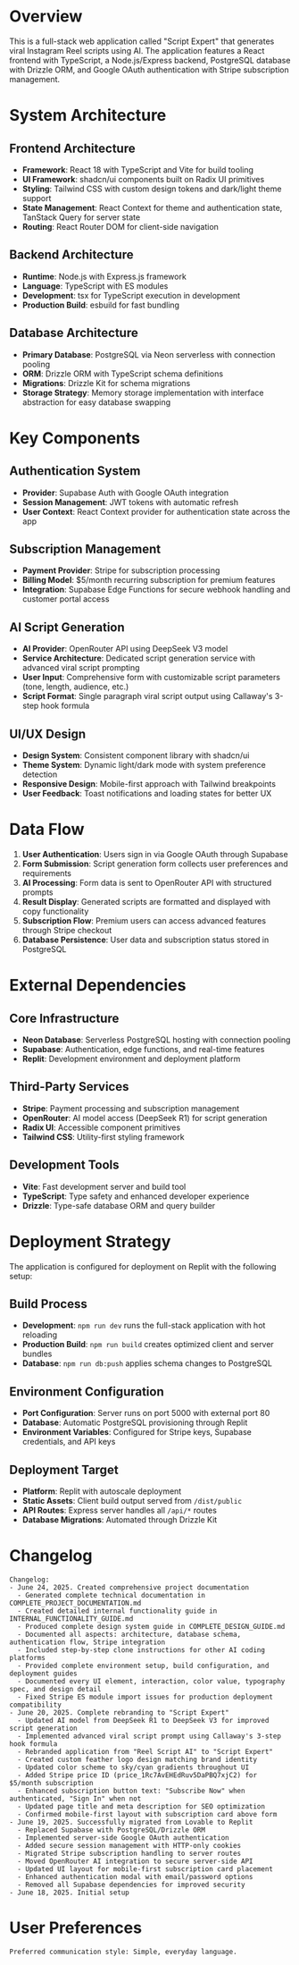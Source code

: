 # Overview

This is a full-stack web application called "Script Expert" that generates viral Instagram Reel scripts using AI. The application features a React frontend with TypeScript, a Node.js/Express backend, PostgreSQL database with Drizzle ORM, and Google OAuth authentication with Stripe subscription management.

# System Architecture

## Frontend Architecture
- **Framework**: React 18 with TypeScript and Vite for build tooling
- **UI Framework**: shadcn/ui components built on Radix UI primitives
- **Styling**: Tailwind CSS with custom design tokens and dark/light theme support
- **State Management**: React Context for theme and authentication state, TanStack Query for server state
- **Routing**: React Router DOM for client-side navigation

## Backend Architecture
- **Runtime**: Node.js with Express.js framework
- **Language**: TypeScript with ES modules
- **Development**: tsx for TypeScript execution in development
- **Production Build**: esbuild for fast bundling

## Database Architecture
- **Primary Database**: PostgreSQL via Neon serverless with connection pooling
- **ORM**: Drizzle ORM with TypeScript schema definitions
- **Migrations**: Drizzle Kit for schema migrations
- **Storage Strategy**: Memory storage implementation with interface abstraction for easy database swapping

# Key Components

## Authentication System
- **Provider**: Supabase Auth with Google OAuth integration  
- **Session Management**: JWT tokens with automatic refresh
- **User Context**: React Context provider for authentication state across the app

## Subscription Management
- **Payment Provider**: Stripe for subscription processing
- **Billing Model**: $5/month recurring subscription for premium features
- **Integration**: Supabase Edge Functions for secure webhook handling and customer portal access

## AI Script Generation
- **AI Provider**: OpenRouter API using DeepSeek V3 model
- **Service Architecture**: Dedicated script generation service with advanced viral script prompting
- **User Input**: Comprehensive form with customizable script parameters (tone, length, audience, etc.)
- **Script Format**: Single paragraph viral script output using Callaway's 3-step hook formula

## UI/UX Design
- **Design System**: Consistent component library with shadcn/ui
- **Theme System**: Dynamic light/dark mode with system preference detection
- **Responsive Design**: Mobile-first approach with Tailwind breakpoints
- **User Feedback**: Toast notifications and loading states for better UX

# Data Flow

1. **User Authentication**: Users sign in via Google OAuth through Supabase
2. **Form Submission**: Script generation form collects user preferences and requirements
3. **AI Processing**: Form data is sent to OpenRouter API with structured prompts
4. **Result Display**: Generated scripts are formatted and displayed with copy functionality
5. **Subscription Flow**: Premium users can access advanced features through Stripe checkout
6. **Database Persistence**: User data and subscription status stored in PostgreSQL

# External Dependencies

## Core Infrastructure
- **Neon Database**: Serverless PostgreSQL hosting with connection pooling
- **Supabase**: Authentication, edge functions, and real-time features
- **Replit**: Development environment and deployment platform

## Third-Party Services  
- **Stripe**: Payment processing and subscription management
- **OpenRouter**: AI model access (DeepSeek R1) for script generation
- **Radix UI**: Accessible component primitives
- **Tailwind CSS**: Utility-first styling framework

## Development Tools
- **Vite**: Fast development server and build tool
- **TypeScript**: Type safety and enhanced developer experience
- **Drizzle**: Type-safe database ORM and query builder

# Deployment Strategy

The application is configured for deployment on Replit with the following setup:

## Build Process
- **Development**: `npm run dev` runs the full-stack application with hot reloading
- **Production Build**: `npm run build` creates optimized client and server bundles
- **Database**: `npm run db:push` applies schema changes to PostgreSQL

## Environment Configuration
- **Port Configuration**: Server runs on port 5000 with external port 80
- **Database**: Automatic PostgreSQL provisioning through Replit
- **Environment Variables**: Configured for Stripe keys, Supabase credentials, and API keys

## Deployment Target
- **Platform**: Replit with autoscale deployment
- **Static Assets**: Client build output served from `/dist/public`
- **API Routes**: Express server handles all `/api/*` routes
- **Database Migrations**: Automated through Drizzle Kit

# Changelog

```
Changelog:
- June 24, 2025. Created comprehensive project documentation
  - Generated complete technical documentation in COMPLETE_PROJECT_DOCUMENTATION.md
  - Created detailed internal functionality guide in INTERNAL_FUNCTIONALITY_GUIDE.md
  - Produced complete design system guide in COMPLETE_DESIGN_GUIDE.md
  - Documented all aspects: architecture, database schema, authentication flow, Stripe integration
  - Included step-by-step clone instructions for other AI coding platforms
  - Provided complete environment setup, build configuration, and deployment guides
  - Documented every UI element, interaction, color value, typography spec, and design detail
  - Fixed Stripe ES module import issues for production deployment compatibility
- June 20, 2025. Complete rebranding to "Script Expert"
  - Updated AI model from DeepSeek R1 to DeepSeek V3 for improved script generation
  - Implemented advanced viral script prompt using Callaway's 3-step hook formula
  - Rebranded application from "Reel Script AI" to "Script Expert"
  - Created custom feather logo design matching brand identity
  - Updated color scheme to sky/cyan gradients throughout UI
  - Added Stripe price ID (price_1Rc7AvEHEdRuv5DaPBQ7xjC2) for $5/month subscription
  - Enhanced subscription button text: "Subscribe Now" when authenticated, "Sign In" when not
  - Updated page title and meta description for SEO optimization
  - Confirmed mobile-first layout with subscription card above form
- June 19, 2025. Successfully migrated from Lovable to Replit
  - Replaced Supabase with PostgreSQL/Drizzle ORM
  - Implemented server-side Google OAuth authentication
  - Added secure session management with HTTP-only cookies
  - Migrated Stripe subscription handling to server routes
  - Moved OpenRouter AI integration to secure server-side API
  - Updated UI layout for mobile-first subscription card placement
  - Enhanced authentication modal with email/password options
  - Removed all Supabase dependencies for improved security
- June 18, 2025. Initial setup
```

# User Preferences

```
Preferred communication style: Simple, everyday language.
```